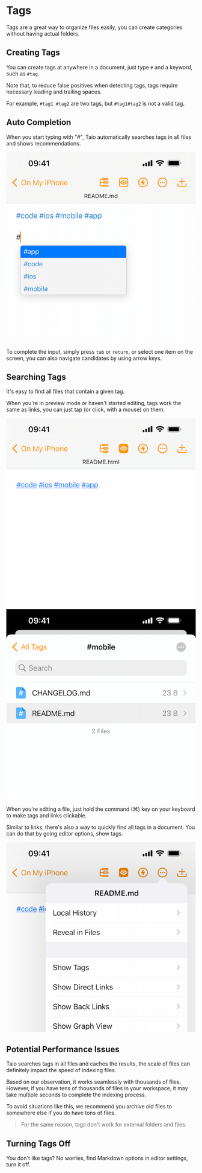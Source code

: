 # Tags

Tags are a great way to organize files easily, you can create categories without having actual folders.

## Creating Tags

You can create tags at anywhere in a document, just type `#` and a keyword, such as `#tag`.

Note that, to reduce false positives when detecting tags, tags require necessary leading and trailing spaces.

For example, `#tag1 #tag2` are two tags, but `#tag1#tag2` is not a valid tag.

## Auto Completion

When you start typing with "#", Taio automatically searches tags in all files and shows recommendations.

<img class="bordered_img" src="../editor/assets/IMG_1.png" />

To complete the input, simply press `tab` or `return`, or select one item on the screen, you can also navigate candidates by using arrow keys.

## Searching Tags

It's easy to find all files that contain a given tag.

When you're in preview mode or haven't started editing, tags work the same as links, you can just tap (or click, with a mouse) on them.

<img class="bordered_img" src="../editor/assets/IMG_2.png" />

<img class="bordered_img" src="../editor/assets/IMG_3.png" />

When you're editing a file, just hold the command (⌘) key on your keyboard to make tags and links clickable.

Similar to links, there's also a way to quickly find all tags in a document. You can do that by going editor options, show tags.

<img class="bordered_img" src="../editor/assets/IMG_4.png" />

## Potential Performance Issues

Taio searches tags in all files and caches the results, the scale of files can definitely impact the speed of indexing files.

Based on our observation, it works seamlessly with thousands of files. However, if you have tens of thousands of files in your workspace, it may take multiple seconds to complete the indexing process.

To avoid situations like this, we recommend you archive old files to somewhere else if you do have tons of files.

> For the same reason, tags don't work for external folders and files.

## Turning Tags Off

You don't like tags? No worries, find Markdown options in editor settings, turn it off.